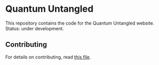 # Quantum Untangled
This repository contains the code for the Quantum Untangled website. Status: under development.

## Contributing
For details on contributing, read [this file](https://github.com/epelaaez/Quantum-Untangled/blob/main/CONTRIBUTING.md).
